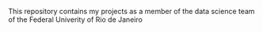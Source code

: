 This repository contains my projects as a member of the data science team of the Federal Univerity of Rio de Janeiro
